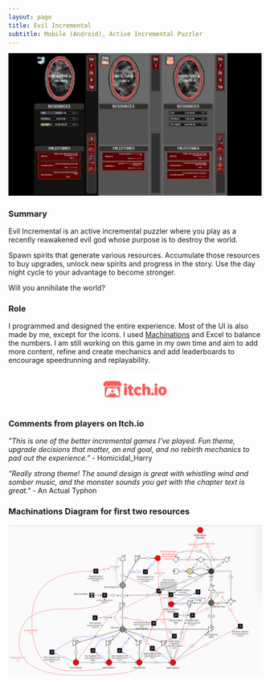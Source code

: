 ```yaml
---
layout: page
title: Evil Incremental
subtitle: Mobile (Android), Active Incremental Puzzler
---
```


![EI Banner](/assets/img/EIBanner.png)

### Summary
Evil Incremental is an active incremental puzzler where you play as a recently reawakened evil god whose purpose is to destroy the world. 

Spawn spirits that generate various resources. Accumulate those resources to buy upgrades, unlock new spirits and progress in the story. Use the day night cycle to your advantage to become stronger. 

Will you annihilate the world?

### Role
I programmed and designed the entire experience. Most of the UI is also made by me, except for the icons. I used [Machinations](https://machinations.io) and Excel to balance the numbers. I am still working on this game in my own time and aim to add more content, refine and create mechanics and add leaderboards to encourage speedrunning and replayability.

<a href="https://thomasporta.itch.io/evil-incremental">
<img 
    style="display: block; 
           margin-left: auto;
           margin-right: auto;
           width: 25%;"
    src="/assets/img/itchLogo.png" 
    alt="Evil Incremental Download">
  </a>

### Comments from players on Itch.io

*"This is one of the better incremental games I've played. Fun theme, upgrade decisions that matter, an end goal, and no rebirth mechanics to pad out the experience."* - Homicidal_Harry

*"Really strong theme! The sound design is great with whistling wind and somber music, and the monster sounds you get with the chapter text is great."* - An Actual Typhon

### Machinations Diagram for first two resources

![Machinations](/assets/img/FearDarknessLoop.PNG) 
